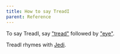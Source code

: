 ```yaml
---
title: How to say TreadI
parent: Reference
---
```


To say TreadI, say ["tread"](https://www.merriam-webster.com/dictionary/tread) followed by ["eye"](https://www.merriam-webster.com/dictionary/tread).

TreadI rhymes with [Jedi](https://en.wikipedia.org/wiki/Jedi).
